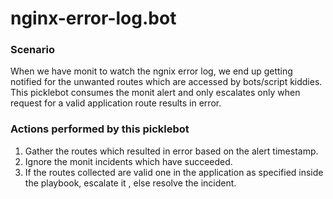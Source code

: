nginx-error-log.bot
==========

### Scenario
When we have monit to watch the ngnix error log, we end up getting notified for the unwanted routes which are accessed by bots/script kiddies.
This picklebot consumes the monit alert and only escalates only when request for a valid application route results in error.

### Actions performed by this picklebot
1. Gather the routes which resulted in error based on the alert timestamp.
2. Ignore the monit incidents which have succeeded.
3. If the routes collected are valid one in the application as specified inside the playbook, escalate it , else resolve the incident. 
